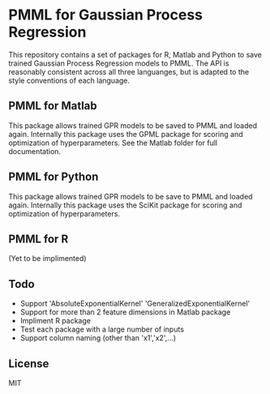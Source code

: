 # PMML for Gaussian Process Regression
This repository contains a set of packages for R, Matlab and Python to save
trained Gaussian Process Regression models to PMML. The API is reasonably consistent
across all three languanges, but is adapted to the style conventions of each language.

## PMML for Matlab
This package allows trained GPR models to be saved to PMML and loaded again.
Internally this package uses the GPML package for scoring and optimization
of hyperparameters. See the Matlab folder for full documentation.

## PMML for Python
This package allows trained GPR models to be save to PMML and loaded again.
Internally this package uses the SciKit package for scoring and optimization
of hyperparameters.

## PMML for R
(Yet to be implimented)

## Todo
- Support 'AbsoluteExponentialKernel' 'GeneralizedExponentialKernel'
- Support for more than 2 feature dimensions in Matlab package
- Impliment R package
- Test each package with a large number of inputs
- Support column naming (other than 'x1','x2',...)

## License
MIT